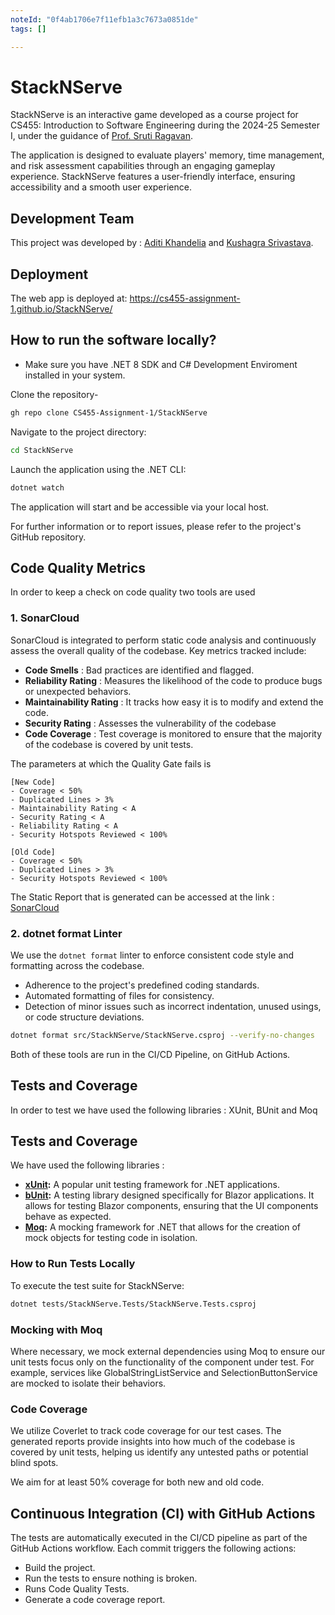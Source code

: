 ```yaml
---
noteId: "0f4ab1706e7f11efb1a3c7673a0851de"
tags: []

---
```


# StackNServe

StackNServe is an interactive game developed as a course project for CS455: Introduction to Software Engineering during the 2024-25 Semester I, under the guidance of [Prof. Sruti Ragavan](https://sruti-s-ragavan.github.io).

The application is designed to evaluate players' memory, time management, and risk assessment capabilities through an engaging gameplay experience. StackNServe features a user-friendly interface, ensuring accessibility and a smooth user experience.

## Development Team

This project was developed by : [Aditi Khandelia](https://github.com/AditiKhandelia) and [Kushagra Srivastava](https://github.com/whizdor).

## Deployment

The web app is deployed at: https://cs455-assignment-1.github.io/StackNServe/

## How to run the software locally?

* Make sure you have .NET 8 SDK and C# Development Enviroment installed in your system.

Clone the repository-

```bash
gh repo clone CS455-Assignment-1/StackNServe
```
Navigate to the project directory:

```bash
cd StackNServe
```
Launch the application using the .NET CLI:
```bash
dotnet watch
```
The application will start and be accessible via your local host.

For further information or to report issues, please refer to the project's GitHub repository.

## Code Quality Metrics

In order to keep a check on code quality two tools are used 

### 1. SonarCloud
SonarCloud is integrated to perform static code analysis and continuously assess the overall quality of the codebase. Key metrics tracked include:

- **Code Smells** : Bad practices are identified and flagged.
- **Reliability Rating** : Measures the likelihood of the code to produce bugs or unexpected behaviors.
- **Maintainability Rating** : It tracks how easy it is to modify and extend the code.
- **Security Rating** : Assesses the vulnerability of the codebase
- **Code Coverage** : Test coverage is monitored to ensure that the majority of the codebase is covered by unit tests.

The parameters at which the Quality Gate fails is
```
[New Code]
- Coverage < 50%
- Duplicated Lines > 3%
- Maintainability Rating < A
- Security Rating < A
- Reliability Rating < A
- Security Hotspots Reviewed < 100%

[Old Code]
- Coverage < 50%
- Duplicated Lines > 3%
- Security Hotspots Reviewed < 100%
```

The Static Report that is generated can be accessed at the link : [SonarCloud](https://sonarcloud.io/project/overview?id=CS455-Assignment-1_StackNServe)

### 2. dotnet format Linter
We use the `dotnet format` linter to enforce consistent code style and formatting across the codebase. 

- Adherence to the project's predefined coding standards.
- Automated formatting of files for consistency.
- Detection of minor issues such as incorrect indentation, unused usings, or code structure deviations.

```bash
dotnet format src/StackNServe/StackNServe.csproj --verify-no-changes
```

Both of these tools are run in the CI/CD Pipeline, on GitHub Actions. 

## Tests and Coverage

In order to test we have used the following libraries : XUnit, BUnit and Moq


## Tests and Coverage

We have used the following libraries :

- **[xUnit](https://xunit.net/):** A popular unit testing framework for .NET applications. 
- **[bUnit](https://bunit.dev/):** A testing library designed specifically for Blazor applications. It allows for testing Blazor components, ensuring that the UI components behave as expected.
- **[Moq](https://github.com/Moq/moq4):** A mocking framework for .NET that allows for the creation of mock objects for testing code in isolation.

### How to Run Tests Locally

To execute the test suite for StackNServe:

```bash
dotnet tests/StackNServe.Tests/StackNServe.Tests.csproj
```

### Mocking with Moq

Where necessary, we mock external dependencies using Moq to ensure our unit tests focus only on the functionality of the component under test. For example, services like GlobalStringListService and SelectionButtonService are mocked to isolate their behaviors.

### Code Coverage
We utilize Coverlet to track code coverage for our test cases. The generated reports provide insights into how much of the codebase is covered by unit tests, helping us identify any untested paths or potential blind spots.

We aim for at least 50% coverage for both new and old code.

## Continuous Integration (CI) with GitHub Actions
The tests are automatically executed in the CI/CD pipeline as part of the GitHub Actions workflow. Each commit triggers the following actions:

- Build the project.
- Run the tests to ensure nothing is broken.
- Runs Code Quality Tests.
- Generate a code coverage report.

